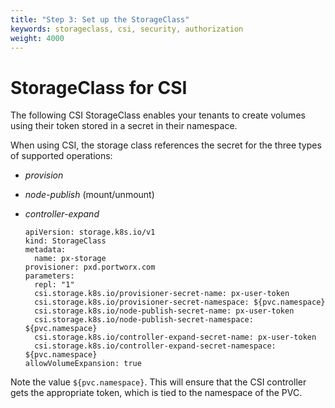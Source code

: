 ```yaml
---
title: "Step 3: Set up the StorageClass"
keywords: storageclass, csi, security, authorization
weight: 4000
---
```


# StorageClass for CSI

The following CSI StorageClass enables your tenants to create volumes
using their token stored in a secret in their namespace.

When using CSI, the storage class references the secret for the three types of supported
operations:

* _provision_
* _node-publish_ (mount/unmount)
* _controller-expand_

    ```text
    apiVersion: storage.k8s.io/v1
    kind: StorageClass
    metadata:
      name: px-storage
    provisioner: pxd.portworx.com
    parameters:
      repl: "1"
      csi.storage.k8s.io/provisioner-secret-name: px-user-token
      csi.storage.k8s.io/provisioner-secret-namespace: ${pvc.namespace}
      csi.storage.k8s.io/node-publish-secret-name: px-user-token
      csi.storage.k8s.io/node-publish-secret-namespace: ${pvc.namespace}
      csi.storage.k8s.io/controller-expand-secret-name: px-user-token
      csi.storage.k8s.io/controller-expand-secret-namespace: ${pvc.namespace}
    allowVolumeExpansion: true
    ```

Note the value `${pvc.namespace}`. This will ensure that the CSI controller
gets the appropriate token, which is tied to the namespace of the PVC.